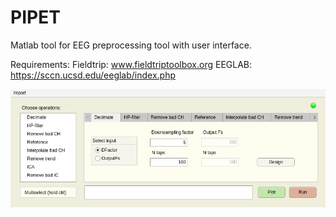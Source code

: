 # PIPET
Matlab tool for EEG preprocessing tool with user interface.

Requirements:
Fieldtrip: www.fieldtriptoolbox.org
EEGLAB: https://sccn.ucsd.edu/eeglab/index.php

![Computing in the GUI app image](https://raw.githubusercontent.com/tommivayrynen1/PIPET/master/primaryScreenShot.png)
